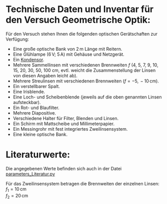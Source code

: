 # Technische Daten und Inventar für den Versuch Geometrische Optik:

Für den Versuch stehen Ihnen die folgenden optischen Gerätschaften zur Verfügung:

- Eine große optische Bank von $2\,\mathrm{m}$ Länge mit Reitern.
- Eine Glühlampe ($6\,\mathrm{V}$; $5\,\mathrm{A}$) mit Gehäuse und Netzgerät.
- Ein [Kondensor](https://de.wikipedia.org/wiki/Kondensor).
- Mehrere Sammellinsen mit verschiedenen Brennweiten $f$ (4, 5, 7, 9, 10, 15, 20, 30, 50, 100 $\mathrm{cm}$, evtl. weicht die Zusammenstellung der Linsen von diesen Angaben leicht ab).
- Mehrere Streulinsen mit verschiedenen Brennweiten ($f=-5,\,-10\,\mathrm{cm}$).
- Ein verstellbarer Spalt.
- Eine Irisblende.
- Eine Loch- und Scheibenblende (jeweils auf die oben genannten Linsen aufsteckbar). 
- Ein Rot- und Blaufilter.
- Mehrere Diapositive.
- Verschiedene Halter für Filter, Blenden und Linsen.
- Ein Schirm mit Mattscheibe und Millimeterpapier.
- Ein Messingrohr mit fest integriertes Zweilinsensystem.
- Eine kleine optische Bank.

# Literaturwerte:

Die angegebenen Werte befinden sich auch in der Datei [parameters_Literatur.py](https://git.scc.kit.edu/etp-lehre/p1-for-students/-/blob/main/Geometrische_Optik/params/parameters_Literatur.py)

Für das Zweilinsensystem betragen die Brennweiten der einzelnen Linsen:<br>$f_{1}=10\,\mathrm{cm}$ <br>$f_{2}=20\,\mathrm{cm}$ 

